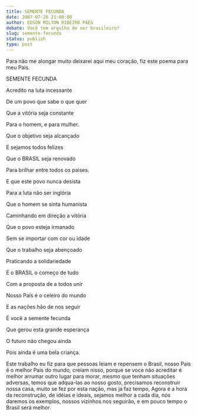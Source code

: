 ```yaml
---
title: SEMENTE FECUNDA
date: 2007-07-26 21:00:00
author: EDSON MILTON RIBEIRO PAES
debate: Você tem orgulho de ser brasileiro?
slug: semente-fecunda
status: publish 
type: post
---
```


Para não me alongar muito deixarei aqui meu coração, fiz este poema para meu Pais.  

SEMENTE FECUNDA  

Acredito na luta incessante  

De um povo que sabe o que quer  

Que a vitória seja constante  

Para o homem, e para mulher.  

  

Que o objetivo seja alcançado  

E sejamos todos felizes  

Que o BRASIL seja renovado  

Para brilhar entre todos os paises.  

  

E que este povo nunca desista  

Para a luta não ser inglória  

Que o homem se sinta humanista  

Caminhando em direção a vitória  

  

Que o povo esteja irmanado  

Sem se importar com cor ou idade  

Que o trabalho seja abençoado  

Praticando a solidariedade  

  

É o BRASIL o começo de tudo  

Com a proposta de a todos unir  

Nosso País é o celeiro do mundo  

E as nações hão de nos seguir  

É você a semente fecunda   

Que gerou esta grande esperança  

O futuro não chegou ainda  

Pois ainda é uma bela criança.  

Este trabalho eu fiz para que pessoas leiam e repensem o Brasil, nosso Pais é o melhor Pais do mundo, creiam nisso, porque se voce não acreditar é melhor arrumar outro lugar para morar, mesmo que tenham situações adversas, temos que adqua-las ao nosso gosto, precisamos reconstruir nossa casa, muito se fez por esta nação, mas ja faz tempo, Agora é a hora da reconstrução, de idéias e ideais, sejamos melhor a cada dia, nós daremos os exemplos, nossos vizinhos nos seguirão, e em pouco tempo o Brasil será melhor.
